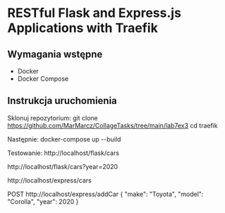 # RESTful Flask and Express.js Applications with Traefik

## Wymagania wstępne
- Docker
- Docker Compose

## Instrukcja uruchomienia

Sklonuj repozytorium:
   git clone https://github.com/MarMarcz/CollageTasks/tree/main/lab7ex3
   cd traefik

Następnie:
docker-compose up --build

Testowanie:
http://localhost/flask/cars

http://localhost/flask/cars?year=2020

http://localhost/express/cars

POST http://localhost/express/addCar
{
  "make": "Toyota",
  "model": "Corolla",
  "year": 2020
}





